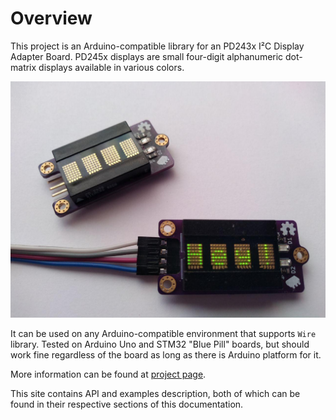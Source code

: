 # Overview

This project is an Arduino-compatible library for an PD243x I²C Display Adapter Board.
PD245x displays are small four-digit alphanumeric dot-matrix displays available in various colors.

![Green PD2437 display](img/displays.jpg)

It can be used on any Arduino-compatible environment that supports `Wire`
library. Tested on Arduino Uno and STM32 "Blue Pill" boards, but should work fine
regardless of the board as long as there is Arduino platform for it.

More information can be found at [project page](https://github.com/galjonsfigur/Arduino-DotMatrixLibrary).

This site contains API and examples description, both of which can be found in their respective sections of this documentation.